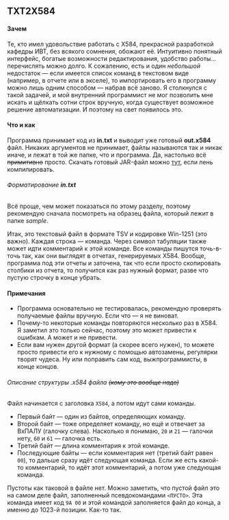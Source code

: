 ## TXT2X584
#### Зачем
Те, кто имел удовольствие работать с X584, прекрасной разработкой кафедры ИВТ, без всякого сомнения, обожают её. Интуитивно понятный интерфейс, богатые возможности редактирования, удобство работы... перечислять можно долго. К сожалению, есть и один *небольшой* недостаток — если имеется список команд в текстовом виде (например, в отчете или в экселе), то импортировать его в программу можно лишь одним способом — набрав всё заново. Я столкнулся с такой задачей, и мой внутренний программист не мог позволить мне искать и щёлкать сотни строк вручную, когда существует возможное решение автоматизации. И поэтому на свет появилось это.
#### Что и как
Программа принимает код из **in.txt** и выводит уже готовый **out.x584** файл. Никаких аргументов не принимает, файлы называются так и никак иначе, и лежат в той же папке, что и программа. Да, настолько всё ~~примитивно~~ просто. Скачать готовый JAR-файл можно [тут](http://files.nightori.ru/TXT2X584.jar), если лень компилировать.
###### Форматирование **in.txt**
Всё проще, чем может показаться по этому разделу, поэтому рекомендую сначала посмотреть на образец файла, который лежит в папке *sample*.

Итак, это текстовый файл в формате TSV и кодировке Win-1251 (это важно). Каждая строка — команда. Через символ табуляции также может идти комментарий к этой команде. Все команды пишутся точь-в-точь так, как они выглядят в отчетах, генерируемых X584. Вообще, программа под эти отчеты и заточена, так что если просто скопировать столбики из отчета, то получится как раз нужный формат, разве что пустую строчку в конце убрать.
#### Примечания
* Программа основательно не тестировалась, рекомендую проверять получаемые файлы вручную. Если что — я не виноват.
* Почему-то некоторые команды повторяются несколько раз в X584. Я заметил это только сейчас, поэтому это может привести к ошибкам. А может и не привести.
* Если вам нужен другой формат (а скорее всего нужен), то можете просто привести его к нужному с помощью автозамены, регулярки творят чудеса. Ну или поправить сам код, выжпрограммисты, в конце концов.
###### Описание структуры *.x584* файла ~~(кому это вообще надо)~~
Файл начинается с заголовка `X584`, а потом идут сами команды.
* Первый байт — один из байтов, определяющих команду.
* Второй байт — тоже определяет команду, но ещё и отвечает за ВхПАЛУ (галочку слева). Насколько я понимаю, `20` и `21` — галочки нету, `60` и `61` — галочка есть.
* Третий байт — длина комментария к этой команде.
* Последующие байты — если комментария нет (третий байт равен `00`), то дальше сразу идёт следующая команда. Если же есть какой-то комментарий, то идёт этот комментарий, а потом уже следующая команда.


Пустоты как таковой в файле нет. Можно заметить, что пустой файл это на самом деле файл, заполненный псевдокомандами `<ПУСТО>`. Эта команда имеет код `9A 00` и этой командой заполняется файл до конца, а именно до 1023-й позиции. Как-то так.